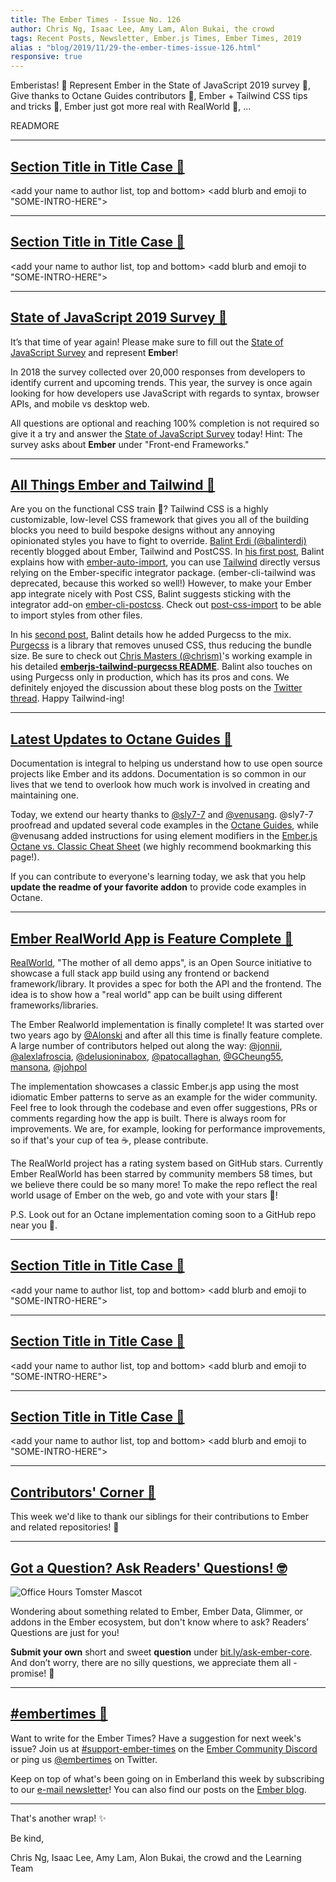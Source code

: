```yaml
---
title: The Ember Times - Issue No. 126
author: Chris Ng, Isaac Lee, Amy Lam, Alon Bukai, the crowd
tags: Recent Posts, Newsletter, Ember.js Times, Ember Times, 2019
alias : "blog/2019/11/29-the-ember-times-issue-126.html"
responsive: true
---
```


<SAYING-HELLO-IN-YOUR-FAVORITE-LANGUAGE> Emberistas! 🐹
Represent Ember in the State of JavaScript 2019 survey 📃,
Give thanks to Octane Guides contributors 🙏,
Ember + Tailwind CSS tips and tricks 🎨,
Ember just got more real with RealWorld 🌟,
...
<SOME-INTRO-HERE-TO-KEEP-THEM-SUBSCRIBERS-READING>

READMORE

---

## [Section Title in Title Case 🐹](#section-url)

<change section title emoji>
<consider adding some bold to your paragraph>

<add your name to author list, top and bottom>
<add blurb and emoji to "SOME-INTRO-HERE">

---

## [Section Title in Title Case 🐹](#section-url)

<change section title emoji>
<consider adding some bold to your paragraph>

<add your name to author list, top and bottom>
<add blurb and emoji to "SOME-INTRO-HERE">

---

## [State of JavaScript 2019 Survey 📃](https://stateofjs.com/)

It’s that time of year again! Please make sure to fill out the [State of JavaScript Survey](https://stateofjs.com/) and represent **Ember**!

In 2018 the survey collected over 20,000 responses from developers to identify current and upcoming trends. This year, the survey is once again looking for how developers use JavaScript with regards to syntax, browser APIs, and mobile vs desktop web.

All questions are optional and reaching 100% completion is not required so give it a try and answer the [State of JavaScript Survey](https://stateofjs.com/) today! Hint: The survey asks about **Ember** under "Front-end Frameworks."

---

## [All Things Ember and Tailwind 🎨](https://www.balinterdi.com/blog/purging-css-in-ember-postcss-purgecss/)

Are you on the functional CSS train 🚂? Tailwind CSS is a highly customizable, low-level CSS framework that gives you all of the building blocks you need to build bespoke designs without any annoying opinionated styles you have to fight to override. [Balint Erdi (@balinterdi)](https://github.com/balinterdi) recently blogged about Ember, Tailwind and PostCSS. In [his first post](https://www.balinterdi.com/blog/ember-tailwind-css-postcss-import/), Balint explains how with [ember-auto-import](https://github.com/ef4/ember-auto-import), you can use [Tailwind](https://tailwindcss.com/) directly versus relying on the Ember-specific integrator package. (ember-cli-tailwind was deprecated, because this worked so well!) However, to make your Ember app integrate nicely with Post CSS, Balint suggests sticking with the integrator add-on [ember-cli-postcss](https://github.com/jeffjewiss/ember-cli-postcss). Check out [post-css-import](https://github.com/postcss/postcss-import) to be able to import styles from other files.

In his [second post](https://www.balinterdi.com/blog/purging-css-in-ember-postcss-purgecss/), Balint details how he added Purgecss to the mix. [Purgecss](https://www.purgecss.com/) is a library that removes unused CSS, thus reducing the bundle size. Be sure to check out [Chris Masters (@chrism)](https://github.com/chrism)'s working example in his detailed **[emberjs-tailwind-purgecss README](https://github.com/chrism/emberjs-tailwind-purgecss)**. Balint also touches on using Purgecss only in production, which has its pros and cons. We definitely enjoyed the discussion about these blog posts on the [Twitter thread](https://twitter.com/baaz/status/1198982126860935168). Happy Tailwind-ing! 

---

## [Latest Updates to Octane Guides 🙏](https://octane-guides-preview.emberjs.com/)

Documentation is integral to helping us understand how to use open source projects like Ember and its addons. Documentation is so common in our lives that we tend to overlook how much work is involved in creating and maintaining one.

Today, we extend our hearty thanks to [@sly7-7](https://github.com/sly7-7) and [@venusang](https://github.com/venusang). @sly7-7 proofread and updated several code examples in the [Octane Guides](https://octane-guides-preview.emberjs.com/), while @venusang added instructions for using element modifiers in the [Ember.js Octane vs. Classic Cheat Sheet](https://ember-learn.github.io/ember-octane-vs-classic-cheat-sheet/) (we highly recommend bookmarking this page!).

If you can contribute to everyone's learning today, we ask that you help **update the readme of your favorite addon** to provide code examples in Octane.

---

## [Ember RealWorld App is Feature Complete 🌠](https://github.com/gothinkster/ember-realworld)

[RealWorld](https://github.com/gothinkster/realworld), "The mother of all demo apps", is an Open Source initiative to showcase a full stack app build using any frontend or backend framework/library. It provides a spec for both the API and the frontend. The idea is to show how a "real world" app can be built using different frameworks/libraries.

The Ember Realworld implementation is finally complete! It was started over two years ago by [@Alonski](https://github.com/Alonski) and after all this time is finally feature complete. A large number of contributors helped out along the way: [@jonnii](https://github.com/jonnii), [@alexlafroscia](https://github.com/alexlafroscia), [@delusioninabox](https://github.com/delusioninabox), [@patocallaghan](https://github.com/patocallaghan), [@GCheung55](https://github.com/GCheung55), [mansona](https://github.com/mansona), [@johpol](https://github.com/johpol)

The implementation showcases a classic Ember.js app using the most idiomatic Ember patterns to serve as an example for the wider community. Feel free to look through the codebase and even offer suggestions, PRs or comments regarding how the app is built. There is always room for improvements. We are, for example, looking for performance improvements, so if that's your cup of tea ☕, please contribute.

The RealWorld project has a rating system based on GitHub stars. Currently Ember RealWorld has been starred by community members 58 times, but we believe there could be so many more! To make the repo reflect the real world usage of Ember on the web, go and vote with your stars 🌟!

P.S. Look out for an Octane implementation coming soon to a GitHub repo near you 🍿. 

---

## [Section Title in Title Case 🐹](#section-url)

<change section title emoji>
<consider adding some bold to your paragraph>

<add your name to author list, top and bottom>
<add blurb and emoji to "SOME-INTRO-HERE">

---

## [Section Title in Title Case 🐹](#section-url)

<change section title emoji>
<consider adding some bold to your paragraph>

<add your name to author list, top and bottom>
<add blurb and emoji to "SOME-INTRO-HERE">

---

## [Section Title in Title Case 🐹](#section-url)

<change section title emoji>
<consider adding some bold to your paragraph>

<add your name to author list, top and bottom>
<add blurb and emoji to "SOME-INTRO-HERE">

---

## [Contributors' Corner 👏](https://guides.emberjs.com/release/contributing/repositories/)

<p>This week we'd like to thank our siblings for their contributions to Ember and related repositories! 💖</p>

---

## [Got a Question? Ask Readers' Questions! 🤓](https://docs.google.com/forms/d/e/1FAIpQLScqu7Lw_9cIkRtAiXKitgkAo4xX_pV1pdCfMJgIr6Py1V-9Og/viewform)

<div class="blog-row">
  <img class="float-right small transparent padded" alt="Office Hours Tomster Mascot" title="Readers' Questions" src="/images/tomsters/officehours.png" />

  <p>Wondering about something related to Ember, Ember Data, Glimmer, or addons in the Ember ecosystem, but don't know where to ask? Readers’ Questions are just for you!</p>

  <p><strong>Submit your own</strong> short and sweet <strong>question</strong> under <a href="https://bit.ly/ask-ember-core" target="rq">bit.ly/ask-ember-core</a>. And don’t worry, there are no silly questions, we appreciate them all - promise! 🤞</p>
</div>

---

## [#embertimes 📰](https://blog.emberjs.com/tags/newsletter.html)

Want to write for the Ember Times? Have a suggestion for next week's issue? Join us at [#support-ember-times](https://discordapp.com/channels/480462759797063690/485450546887786506) on the [Ember Community Discord](https://discordapp.com/invite/zT3asNS) or ping us [@embertimes](https://twitter.com/embertimes) on Twitter.

Keep on top of what's been going on in Emberland this week by subscribing to our [e-mail newsletter](https://the-emberjs-times.ongoodbits.com/)! You can also find our posts on the [Ember blog](https://emberjs.com/blog/tags/newsletter.html).

---

That's another wrap! ✨

Be kind,

Chris Ng, Isaac Lee, Amy Lam, Alon Bukai, the crowd and the Learning Team
